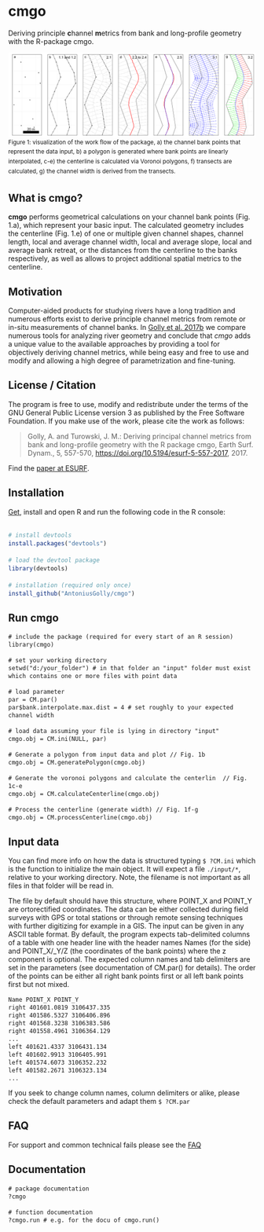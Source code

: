 # cmgo
Deriving principle **c**hannel **m**etrics from bank and long-profile geometry with the R-package cmgo.

![Workflow](https://raw.githubusercontent.com/AntoniusGolly/cmgo/master/man/figures/01-processing.png)
<sup>Figure 1: visualization of the work flow of the package, a) the channel bank points that represent the data input, b) a polygon is generated where bank points are linearly interpolated, c-e) the centerline is calculated via Voronoi polygons, f) transects are calculated, g) the channel width is derived from the transects.</sup>

## What is cmgo?

**cmgo** performs geometrical calculations on your channel bank points  (Fig. 1.a), which represent your basic input. The calculated geometry includes the centerline (Fig. 1.e) of one or multiple given channel shapes, channel length, local and average channel width, local and average slope, local and average bank retreat, or the distances from the centerline to the banks respectively, as well as allows to project additional spatial metrics to the centerline.

## Motivation

Computer-aided products for studying rivers have a long tradition and numerous efforts exist to derive principle channel metrics from remote or in-situ measurements of channel banks. In [Golly et al. 2017b](http://www.earth-surf-dynam-discuss.net/esurf-2017-32/) we compare numerous tools for analyzing river geometry and conclude that *cmgo* adds a unique value to the available approaches by providing a tool for objectively deriving channel metrics, while being easy and free to use and modify and allowing a high degree of parametrization and fine-tuning.

## License / Citation

The program is free to use, modify and redistribute under the terms of the GNU General Public License version 3 as published by the Free Software Foundation. If you make use of the work, please cite the work as follows:

>Golly, A. and Turowski, J. M.: Deriving principal channel metrics from bank and long-profile geometry with the R package cmgo, Earth Surf. Dynam., 5, 557-570, https://doi.org/10.5194/esurf-5-557-2017, 2017.

Find the [paper at ESURF](https://www.earth-surf-dynam.net/5/557/2017/esurf-5-557-2017.html).

## Installation

[Get](https://cran.r-project.org/), install and open R and run the following code in the R console:

```R

# install devtools 
install.packages("devtools")

# load the devtool package
library(devtools)

# installation (required only once)
install_github("AntoniusGolly/cmgo")
```

## Run cmgo
```
# include the package (required for every start of an R session)
library(cmgo)

# set your working directory 
setwd("d:/your_folder") # in that folder an "input" folder must exist which contains one or more files with point data

# load parameter
par = CM.par()
par$bank.interpolate.max.dist = 4 # set roughly to your expected channel width

# load data assuming your file is lying in directory "input"
cmgo.obj = CM.ini(NULL, par)

# Generate a polygon from input data and plot // Fig. 1b
cmgo.obj = CM.generatePolygon(cmgo.obj)

# Generate the voronoi polygons and calculate the centerlin  // Fig. 1c-e
cmgo.obj = CM.calculateCenterline(cmgo.obj)

# Process the centerline (generate width) // Fig. 1f-g
cmgo.obj = CM.processCenterline(cmgo.obj)

```

## Input data
You can find more info on how the data is structured typing `$ ?CM.ini` which is the function to initialize the main object. It will expect a file `./input/*`, relative to your working directory. Note, the filename is not important as all files in that folder will be read in. 

The file by default should have this structure, where POINT_X and POINT_Y are ortorectified coordinates. The data can be either collected during field surveys with GPS or total stations or through remote sensing techniques with further digitizing for example in a GIS. The input can be given in any ASCII table format. By default, the program expects tab-delimited columns of a table with one header line with the header names Names (for the side) and POINT_X/_Y/Z (the coordinates of the bank points) where the z component is optional. The expected column names and tab delimiters are set in the parameters (see documentation of CM.par() for details). The order of the points can be either all right bank points first or all left bank points first but not mixed.
```
Name POINT_X POINT_Y
right 401601.0819 3106437.335
right 401586.5327 3106406.896
right 401568.3238 3106383.586
right 401558.4961 3106364.129
...
left 401621.4337 3106431.134
left 401602.9913 3106405.991
left 401574.6073 3106352.232
left 401582.2671 3106323.134
...
```
If you seek to change column names, column delimiters or alike, please check the default parameters and adapt them `$ ?CM.par`

## FAQ

For support and common technical fails please see the [FAQ](FAQ.md)

## Documentation

```
# package documentation
?cmgo

# function documentation
?cmgo.run # e.g. for the docu of cmgo.run()
```


